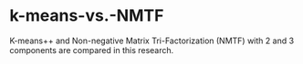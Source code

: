 # k-means-vs.-NMTF
K-means++ and Non-negative Matrix Tri-Factorization (NMTF) with 2 and 3 components are compared in this research.
